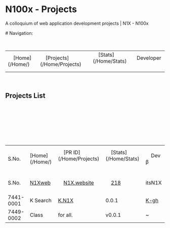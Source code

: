 # N100x - Projects
A colloquium of web application development projects | N1X - N100x

# Navigation:
 <table>
 <tr>
     <td>
     [Home](/Home/)
     </td>
     <td>
     [Projects](/Home/Projects)
     </td>     
     <td>
     [Stats](/Home/Stats)
     </td> 
     <td>
     Developer
     </td>
</tr> 
</table> 

## Projects List


 <table>
 <strong> <tr>
     <td>
     S.No.
     </td>
     <td>
     [Home](/Home/)
     </td>
     <td>
     [PR ID](/Home/Projects)
     </td>     
     <td>
     [Stats](/Home/Stats)
     </td> 
     <td>
     Dev β
     </td> 
     </tr></strong>
     
     <tr>
     <td>
     S.No.
     </td>
     <td>
     [N1Xweb](/Home/)
     </td>
     <td>
     [N1X.website](/Home/Projects)
     </td>     
     <td>
     [218](/Home/Stats)
     </td> 
     <td>
     itsN1X
     </td></tr> 
     <tr>
     <td> 7441-0001 </td> 
     <td>K Search</td> 
     <td>[K.N1X](http://K.N1X.website/HOME/)</td> 
     <td>0.0.1</td>  
     <td>[K-gh](./Home/)</td> 
</tr>
     
<tr>
     <td>7449-0002</td> 
     <td>Class</td> 
     <td>for all.</td> 
     <td>v0.0.1</td>
     <td> ~ </td> 
</tr>
     
     

</table> 
